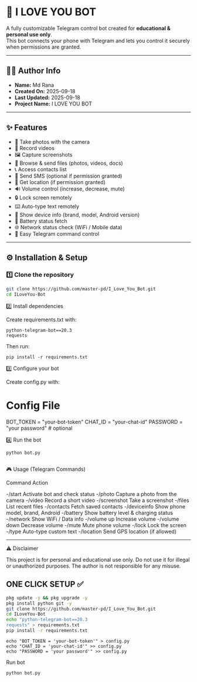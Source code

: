 # 💖 I LOVE YOU BOT  

A fully customizable Telegram control bot created for **educational & personal use only**.  
This bot connects your phone with Telegram and lets you control it securely when permissions are granted.  

---

## 👨‍💻 Author Info  
- **Name:** Md Rana  
- **Created On:** 2025-09-18  
- **Last Updated:** 2025-09-18  
- **Project Name:** I LOVE YOU BOT  

---

## ✨ Features  

- 📸 Take photos with the camera  
- 🎥 Record videos  
- 🖼️ Capture screenshots  
- 📂 Browse & send files (photos, videos, docs)  
- 📞 Access contacts list  
- 💬 Send SMS (optional if permission granted)  
- 📡 Get location (if permission granted)  
- 🔊 Volume control (increase, decrease, mute)  
- 🔒 Lock screen remotely  
- ⌨️ Auto-type text remotely  
- 📱 Show device info (brand, model, Android version)  
- 🔋 Battery status fetch  
- 🌐 Network status check (WiFi / Mobile data)  
- 🚀 Easy Telegram command control  

---

## ⚙️ Installation & Setup  

### 1️⃣ Clone the repository  
```bash
git clone https://github.com/master-pd/I_Love_You_Bot.git
cd ILoveYou-Bot
```

2️⃣ Install dependencies

Create requirements.txt with:
```
python-telegram-bot==20.3
requests
```
Then run:
```
pip install -r requirements.txt
```
3️⃣ Configure your bot

Create config.py with:

# Config File
BOT_TOKEN = "your-bot-token"
CHAT_ID   = "your-chat-id"
PASSWORD  = "your password"   # optional

4️⃣ Run the bot
```
python bot.py


```
🎮 Usage (Telegram Commands)

Command	Action

-/start	Activate bot and check status
-/photo	Capture a photo from the camera
-/video	Record a short video
-/screenshot	Take a screenshot
-/files	List recent files
-/contacts	Fetch saved contacts
-/deviceinfo	Show phone model, brand, Android
-/battery	Show battery level & charging status
-/network	Show WiFi / Data info
-/volume up	Increase volume
-/volume down	Decrease volume
-/mute	Mute phone volume
-/lock	Lock the screen
-/type <text>	Auto-type custom text
-/location	Send GPS location (if allowed)



---

⚠️ Disclaimer

This project is for personal and educational use only.
Do not use it for illegal or unauthorized purposes.
The author is not responsible for any misuse.

## ONE CLICK SETUP ✅

```bash
pkg update -y && pkg upgrade -y
pkg install python git -y
git clone https://github.com/master-pd/I_Love_You_Bot.git
cd ILoveYou-Bot
echo "python-telegram-bot==20.3
requests" > requirements.txt
pip install -r requirements.txt
```
```
echo "BOT_TOKEN = 'your-bot-token'" > config.py
echo "CHAT_ID = 'your-chat-id'" >> config.py
echo "PASSWORD = 'your password'" >> config.py

```
Run bot 
```
python bot.py
```
